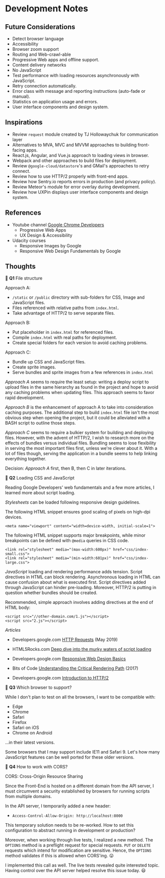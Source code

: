 # Development Notes

## Future Considerations

 - Detect browser language
 - Accessibility
 - Browser zoom support
 - Routing and Web-crawl-able
 - Progressive Web apps and offline support.
 - Content delivery networks
 - No JavaScript
 - Test performance with loading resources asynchronously with JavaScript.
 - Retry connection automatically.
 - Error class with message and reporting instructions (auto-fade or manual).
 - Statistics on application usage and errors.
 - User interface components and design system.

## Inspirations

 - Review `request` module created by TJ Hollowaychuk for communication layer
 - Alternatives to MVA, MVC and MVVM approaches to building front-facing apps.
 - React.js, Angular, and Vue.js approach to loading views in browser.
 - Webpack and other approaches to build files for deployment.
 - Review `@google-cloud/datastore`'s and GMail's approaches to retry connect.
 - Review how to use HTTP/2 properly with front-end apps.
 - Review how Sentry.io reports errors in production (and privacy policy).
 - Review Meteor's module for error overlay during development.
 - Review how UXPin displays user interface components and design system.

## References

 - Youtube channel
   [Google Chrome Developers](https://www.youtube.com/channel/UCnUYZLuoy1rq1aVMwx4aTzw)
   - Progressive Web Apps
   - UX Design & Accessibility
 - Udacity courses
   - Responsive Images by Google
   - Responsive Web Design Fundamentals by Google

## Thoughts

🤔 **Q1** File structure

Approach A:
 - `/static` or `/public` directory with sub-folders for CSS, Image and JavaScript files.
 - Files referenced with relative paths from `index.html`.
 - Take advantage of HTTP/2 to serve separate files.

Approach B:
 - Put placeholder in `index.html` for referenced files.
 - Compile `index.html` with real paths for deployment.
 - Create special folders for each version to avoid caching problems.

Approach C:
 - Bundle up CSS and JavaScript files.
 - Create sprite images.
 - Serve bundles and sprite images from a few references in `index.html`


*Approach A* seems to require the least setup: writing a deploy script to upload files in the same hierarchy as found in the project and hope to avoid any caching problems when updating files. This approach seems to favor rapid development.

*Approach B* is the enhancement of approach A to take into consideration caching purposes. The additional step to build `index.html` file isn't the most obvious step when opening the project, but it could be alleviated with a BASH script to outline those steps.

*Approach C* seems to require a bulkier system for building and deploying files. However, with the advent of HTTP/2, I wish to research more on the effects of bundles versus individual files. Bundling seems to lose flexibility in serving the most important files first, unless we're clever about it. With a lot of files though, serving the application in a bundle seems to help linking everything together.

Decision: *Approach A* first, then B, then C in later iterations.


🤔 **Q2** Loading CSS and JavaScript

Reading Google Developers' web fundamentals and a few more articles, 
I learned more about script loading.

*Stylesheets* can be loaded following responsive design guidelines.

The following HTML snippet ensures good scaling of pixels on high-dpi devices.
```
<meta name="viewport" content="width=device-width, initial-scale=1">
```

The following HTML snippet supports major breakpoints, 
while minor breakpoints can be defined with `@media` queries in CSS code.
```
<link rel="stylesheet" media="(max-width:600px)" href="css/index-small.css">
<link rel="stylesheet" media="(min-width:601px)" href="css/index-large.css">
```

*JavaScript* loading and rendering performance adds tension.
Script directives in HTML can block rendering.
Asynchronous loading in HTML can cause confusion about what is executed first.
Script directives added through JavaScript can hinder pre-loading.
Moreover, HTTP/2 is putting in question whether bundles should be created.

Recommended, simple approach involves adding directives at the end of HTML body:
```
<script src="//other-domain.com/1.js"></script>
<script src="2.js"></script>
```


*Articles*

 - Developers.google.com
  [HTTP Requests](https://developers.google.com/web/fundamentals/performance/get-started/httprequests-5)
  (May 2019)
 - HTML5Rocks.com
  [Deep dive into the murky waters of script loading](https://www.html5rocks.com/en/tutorials/speed/script-loading/)
 - Developers.google.com
  [Responsive Web Design Basics](https://developers.google.com/web/fundamentals/design-and-ux/responsive/)
 - Bits of Code
  [Understanding the Critical Rendering Path](https://bitsofco.de/understanding-the-critical-rendering-path/)
  (2017)

 - Developers.google.com
  [Introduction to HTTP/2](https://developers.google.com/web/fundamentals/performance/http2/)


🤔 **Q3** Which browser to support?

While I don't plan to test on all the browsers, I want to be compatible with:

 - Edge
 - Chrome
 - Safari
 - Firefox
 - Safari on iOS
 - Chrome on Android

...in their latest versions.

Some browsers that I may support include IE11 and Safari 9.
Let's how many JavaScript features can be well ported for these older versions.


🤔 **Q4** How to work with CORS?

CORS: Cross-Origin Resource Sharing

Since the Front-End is hosted on a different domain from the API server,
I must circumvent a security established by browsers for running scripts
from multiple domains.

In the API server, I temporarily added a new header:

 - `Access-Control-Allow-Origin: http://localhost:8000`

This temporary solution needs to be re-worked.
How to set this configuration to abstract running in development or production?

Moreover, when working through live tests, I realized a new method.
The `OPTIONS` method is a preflight request for special requests.
`PUT` or `DELETE` requests which intend for modification are sensitive.
Hence, the `OPTIONS` method validates if this is allowed when CORS'ing. 😛

I implemented this call as well.
The live tests revealed quite interested topic.
Having control over the API server helped resolve this issue today. 😃
